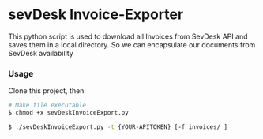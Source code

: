 # sevDesk Invoice-Exporter
This python script is used to download all Invoices from SevDesk API and saves them in a local directory. So we can encapsulate our documents from SevDesk availability

### Usage
Clone this project, then:
```bash
# Make file executable
$ chmod +x sevDeskInvoiceExport.py

$ ./sevDeskInvoiceExport.py -t {YOUR-APITOKEN} [-f invoices/ ]
```

